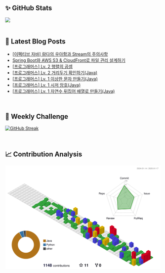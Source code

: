 ## ✨ GitHub Stats
<div>
	<img src="https://github-readme-stats.vercel.app/api?username=rowing0328&count_private=true"/>
</div>

<br/>

<!-- START_CUSTOM_SECTION -->
## 📕 Latest Blog Posts

- [[이펙티브 자바] 람다의 우아함과 Stream의 주의사항](https://dev-rowing.tistory.com/31)
- [Spring Boot와 AWS S3 &amp; CloudFront로 파일 관리 설계하기](https://dev-rowing.tistory.com/30)
- [[프로그래머스] Lv. 2 행렬의 곱셈](https://dev-rowing.tistory.com/29)
- [[프로그래머스] Lv. 2 거리두기 확인하기(Java)](https://dev-rowing.tistory.com/28)
- [[프로그래머스] Lv. 1 이상한 문자 만들기(Java)](https://dev-rowing.tistory.com/27)
- [[프로그래머스] Lv. 1 시저 암호(Java)](https://dev-rowing.tistory.com/26)
- [[프로그래머스] Lv. 1 자연수 뒤집어 배열로 만들기(Java)](https://dev-rowing.tistory.com/25)

<!-- END_CUSTOM_SECTION -->

<br/>

## 🏃 Weekly Challenge
[![GitHub Streak](https://streak-stats.demolab.com?user=rowing0328&theme=dark&mode=weekly)](https://git.io/streak-stats)

<br/>

## 📈 Contribution Analysis
![gitblock version](profile-3d-contrib/profile-gitblock.svg)
